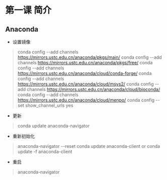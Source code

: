 # 第一课 简介
## Anaconda
- 设置镜像
>conda config --add channels https://mirrors.ustc.edu.cn/anaconda/pkgs/main/
conda config --add channels https://mirrors.ustc.edu.cn/anaconda/pkgs/free/
conda config --add channels https://mirrors.ustc.edu.cn/anaconda/cloud/conda-forge/
conda config --add channels https://mirrors.ustc.edu.cn/anaconda/cloud/msys2/
conda config --add channels https://mirrors.ustc.edu.cn/anaconda/cloud/bioconda/
conda config --add channels https://mirrors.ustc.edu.cn/anaconda/cloud/menpo/
conda config --set show_channel_urls yes

- 更新
>conda update anaconda-navigator

- 重新初始化
> anaconda-navigator --reset
> conda update anaconda-client   or
> conda update -f anaconda-client
>
- 重启
>anaconda-navigator


